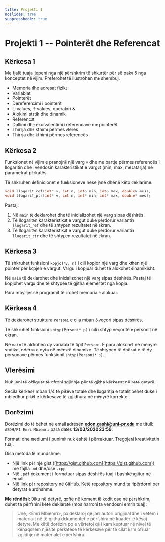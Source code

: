 ```yaml
---
title: Projekti 1
noslides: true
suppresshooks: true
---
```


# Projekti 1 -- Pointerët dhe Referencat

## Kërkesa 1

Me fjalë tuaja, jepeni nga një përshkrim të shkurtër për së paku 5 nga konceptet në vijim.
Preferohet të ilustrohen me shembuj.

- Memoria dhe adresat fizike
- Variablat
- Pointerët
- Dereferencimi i pointerit
- L-values, R-values, operatori &
- Alokimi statik dhe dinamik
- Referencat
- Dallimi dhe ekuivalentimi i referencave me pointerët
- Thirrja dhe kthimi përmes vlerës
- Thirrja dhe kthimi përmes referencës

## Kërkesa 2

Funksionet në vijim e pranojnë një varg `v` dhe me bartje përmes referencës i llogaritin
dhe i vendosin karakteristikat e vargut (min, max, mesatarja) në parametrat përkatës.

Të shkruhen definicionet e funksioneve nëse janë dhënë këto deklarime:

```cpp
void llogarit_ref(int* v, int n, int& min, int& max, double& mes);
void llogarit_ptr(int* v, int n, int* min, int* max, double* mes);
```

Pastaj:

1. Në `main` të deklarohet dhe të inicializohet një varg sipas dëshirës.
2. Të llogariten karakteristikat e vargut duke përdorur variantin `llogarit_ref` dhe të shtypen rezultatet në ekran.
3. Të llogariten karakteristikat e vargut duke përdorur variantin `llogarit_ptr` dhe të shtypen rezultatet në ekran.

## Kërkesa 3

Të shkruhet funksioni `kopjo(*v, n)` i cili kopjon një varg dhe kthen një pointer për kopjen e vargut.
Vargu i kopjuar duhet të alokohet dinamikisht.

Në `main` të deklarohet dhe inicializohet një varg sipas dëshirës.
Pastaj të kopjohet vargu dhe të shtypen të gjitha elementet nga kopja.

Para mbylljes së programit të lirohet memoria e alokuar.

## Kërkesa 4

Të deklarohet struktura `Personi` e cila mban 3 veçori sipas dëshirës.

Të shkruhet funksioni `shtyp(Personi* p)` i cili i shtyp veçoritë e personit në ekran.

Në `main` të alokohen dy variabla të tipit `Personi`. E para alokohet në mënyrë statike, ndërsa e dyta në mënyrë dinamike.
Të shtypen të dhënat e të dy personave përmes funksionit `shtyp(Personi* p)`.

## Vlerësimi

Nuk jeni të obliguar të ofroni zgjidhje për të gjitha kërkesat në këtë detyrë.

Secila kërkesë mban 1/4 të pikëve totale dhe llogaritja e totalit bëhet duke i mbledhur pikët e kërkesave të zgjidhura në mënyrë korrekte.

## Dorëzimi

Dorëzimi do të bëhet në email adresën **edon.gashi@uni-pr.edu** me titull: `ASDH/P1 Emri Mbiemri` para datës **13/03/2020 23:59**.

Formati dhe mediumi i punimit nuk është i përcaktuar. Tregojeni kreativitetin tuaj.

Disa metoda të mundshme:

- Një link për një gist ([https://gist.github.com](https://gist.github.com)) me fajlla `.md` dhe/ose `.cpp`.
- Një `.pdf` dokument i formatuar sipas dëshirës tuaj i bashkëngjitur në email.
- Një link për repository në GitHub. Këtë repository mund ta ripërdorni për detyrat e ardhshme.

**Me rëndësi:** Diku në detyrë, qoftë në koment të kodit ose në përshkrim, duhet ta përfshini këtë deklaratë (mos harroni ta vendosni emrin tuaj):

> Unë, \<Emri Mbiemri\>, po deklaroj që jam autori origjinal dhe i vetëm i materialit në të gjitha dokumentet e përfshira në kuadër të kësaj detyre.
> Me këtë dorëzim po e vërtetoj që i kam kuptuar në nivel të kënaqshëm njësitë përkatëse të kërkesave për të cilat kam ofruar zgjidhje në materialet e përfshira.
